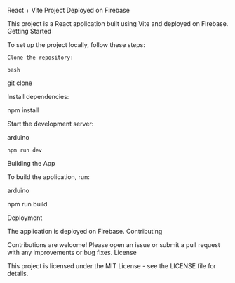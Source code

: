 React + Vite Project Deployed on Firebase

This project is a React application built using Vite and deployed on Firebase.
Getting Started

To set up the project locally, follow these steps:

    Clone the repository:

    bash

git clone <repository-url>

Install dependencies:

npm install

Start the development server:

arduino

    npm run dev

Building the App

To build the application, run:

arduino

npm run build

Deployment

The application is deployed on Firebase.
Contributing

Contributions are welcome! Please open an issue or submit a pull request with any improvements or bug fixes.
License

This project is licensed under the MIT License - see the LICENSE file for details.
